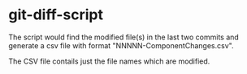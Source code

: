 # git-diff-script

The script would find the modified file(s) in the last two commits and generate a csv file with format "NNNNN-ComponentChanges.csv".

The CSV file contails just the file names which are modified.


